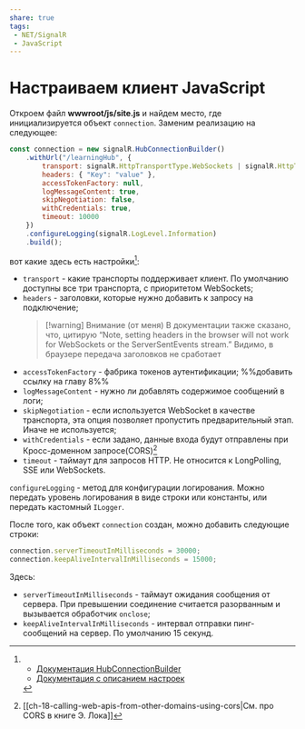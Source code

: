 ```yaml
---
share: true
tags:
 - NET/SignalR
 - JavaScript
---
```

# Настраиваем клиент JavaScript
Откроем файл **wwwroot/js/site.js** и найдем место, где инициализируется объект `connection`. Заменим реализацию на следующее:
```js
const connection = new signalR.HubConnectionBuilder()
	.withUrl("/learningHub", {
		transport: signalR.HttpTransportType.WebSockets | signalR.HttpTransportType.LongPolling,
		headers: { "Key": "value" },
		accessTokenFactory: null,
		logMessageContent: true,
		skipNegotiation: false,
		withCredentials: true,
		timeout: 10000
	})
	.configureLogging(signalR.LogLevel.Information)
	.build();
```
вот какие здесь есть настройки[^1]:
- `transport` - какие транспорты поддерживает клиент. По умолчанию доступны все три транспорта, с приоритетом WebSockets;
- `headers` - заголовки, которые нужно добавить к запросу на подключение;
	> [!warning] Внимание (от меня)
	> В документации также сказано, что, цитирую “Note, setting headers in the browser will not work for WebSockets or the ServerSentEvents stream.” Видимо, в браузере передача заголовков не сработает
- `accessTokenFactory` - фабрика токенов аутентификации; %%добавить ссылку на главу 8%%
- `logMessageContent` - нужно ли добавлять содержимое сообщений в логи;
- `skipNegotiation` - если используется WebSocket в качестве транспорта, эта опция позволяет пропустить предварительный этап. Иначе не используется;
- `withCredentials` - если задано, данные входа будут отправлены при Кросс-доменном запросе(CORS)[^2]
- `timeout` - таймаут для запросов HTTP. Не относится к LongPolling, SSE или WebSockets.

`configureLogging` - метод для конфигурации логирования. Можно передать уровень логирования в виде строки или константы, или передать кастомный `ILogger`.

После того, как объект `connection` создан, можно добавить следующие строки:
```js
connection.serverTimeoutInMilliseconds = 30000;
connection.keepAliveIntervalInMilliseconds = 15000;
```
Здесь:
- `serverTimeoutInMilliseconds` - таймаут ожидания сообщения от сервера. При превышении соединение считается разорванным и вызывается обработчик `onclose`;
- `keepAliveIntervalInMilliseconds` - интервал отправки пинг-сообщений на сервер. По умолчанию 15 секунд.

[^1]: 
	- [Документация HubConnectionBuilder](https://learn.microsoft.com/en-us/javascript/api/@microsoft/signalr/hubconnectionbuilder?view=signalr-js-latest)
	- [Документация с описанием настроек](https://learn.microsoft.com/en-us/javascript/api/@microsoft/signalr/ihttpconnectionoptions?view=signalr-js-latest)

[^2]: [[ch-18-calling-web-apis-from-other-domains-using-cors|См. про CORS в книге Э. Лока]]